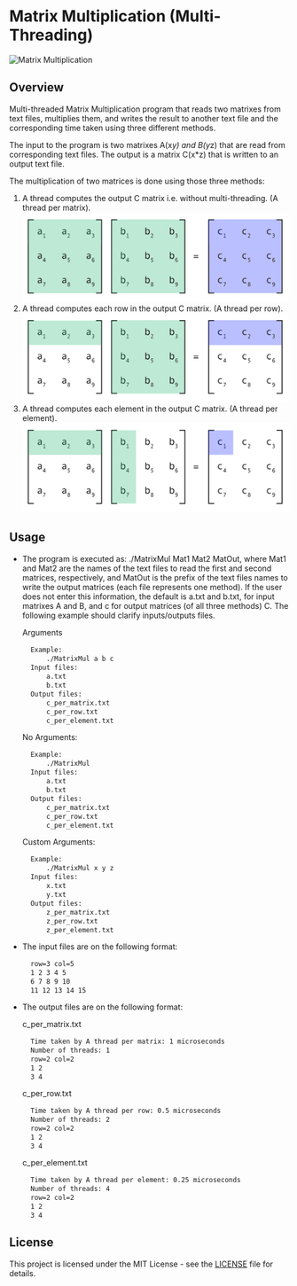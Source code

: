 # Matrix Multiplication (Multi-Threading)

![Matrix Multiplication](assets/MatrixMul.png)



## Overview

Multi-threaded Matrix Multiplication program that reads two matrixes from text files, multiplies them, and writes the result to another text file and the corresponding time taken using three different methods.

The input to the program is two matrixes A(x*y) and B(y*z) that are read from corresponding text files. The output is a matrix C(x*z) that is written to an output text file.

The multiplication of two matrices is done using those three methods:

1. A thread computes the output C matrix i.e. without multi-threading. (A thread per matrix).
![A Thread per row](assets/per_matrix.png)
2. A thread computes each row in the output C matrix. (A thread per row).
![A Thread per row](assets/per_row.png)
3. A thread computes each element in the output C matrix. (A thread per element).
![A Thread per element](assets/per_element.png)


## Usage

* The program is executed as: ./MatrixMul Mat1 Mat2 MatOut, where Mat1 and Mat2 are the names of the text files to read the first and second matrices, respectively, and MatOut is the prefix of the text files names to write the output matrices (each file represents one method). If the user does not enter this information, the default is a.txt and b.txt, for input matrixes A and B, and c for output matrices (of all three methods) C. The following example should clarify inputs/outputs files.

    Arguments

        Example: 
            ./MatrixMul a b c
        Input files: 
            a.txt 
            b.txt
        Output files: 
            c_per_matrix.txt
            c_per_row.txt
            c_per_element.txt

    No Arguments:

        Example: 
            ./MatrixMul
        Input files: 
            a.txt 
            b.txt
        Output files: 
            c_per_matrix.txt
            c_per_row.txt
            c_per_element.txt

    Custom Arguments:

        Example: 
            ./MatrixMul x y z
        Input files: 
            x.txt 
            y.txt
        Output files: 
            z_per_matrix.txt
            z_per_row.txt
            z_per_element.txt

* The input files are on the following format:

        row=3 col=5
        1 2 3 4 5
        6 7 8 9 10
        11 12 13 14 15

* The output files are on the following format:

        

    c_per_matrix.txt

        Time taken by A thread per matrix: 1 microseconds
        Number of threads: 1
        row=2 col=2
        1 2
        3 4

    c_per_row.txt

        Time taken by A thread per row: 0.5 microseconds
        Number of threads: 2
        row=2 col=2
        1 2
        3 4

    c_per_element.txt

        Time taken by A thread per element: 0.25 microseconds
        Number of threads: 4
        row=2 col=2
        1 2
        3 4


## License
This project is licensed under the MIT License - see the [LICENSE](LICENSE) file for details.

